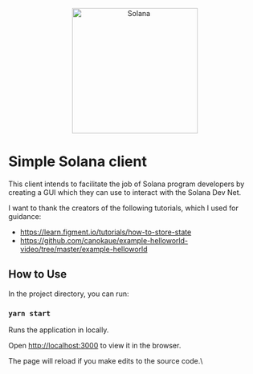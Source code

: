 <p align="center">
  <a href="https://solana.com">
    <img alt="Solana" src="https://i.imgur.com/OMnvVEz.png" width="250" />
  </a>
</p>

# Simple Solana client

This client intends to facilitate the job of Solana program developers by creating
a GUI which they can use to interact with the Solana Dev Net.

I want to thank the creators of the following tutorials, which I used for guidance:
- https://learn.figment.io/tutorials/how-to-store-state
- https://github.com/canokaue/example-helloworld-video/tree/master/example-helloworld

## How to Use

In the project directory, you can run:

### `yarn start`

Runs the application in locally.

Open [http://localhost:3000](http://localhost:3000) to view it in the browser.

The page will reload if you make edits to the source code.\
